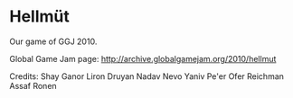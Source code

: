 Hellmüt
=======

Our game of GGJ 2010.

Global Game Jam page:
http://archive.globalgamejam.org/2010/hellmut

Credits:
Shay Ganor
Liron Druyan
Nadav Nevo
Yaniv Pe'er
Ofer Reichman
Assaf Ronen
